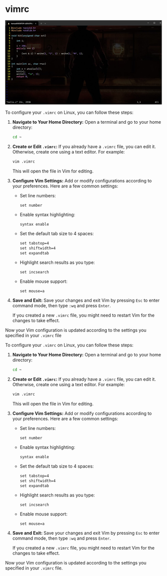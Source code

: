 # vimrc

![VIM](https://github.com/hamzakarkich/vimrc/blob/main/img/Screenshot%202024-02-14%20145204.jpg)

To configure your `.vimrc` on Linux, you can follow these steps:

1. **Navigate to Your Home Directory:**
   Open a terminal and go to your home directory:

   ```bash
   cd ~
   ```

2. **Create or Edit `.vimrc`:**
   If you already have a `.vimrc` file, you can edit it. Otherwise, create one using a text editor. For example:

   ```bash
   vim .vimrc
   ```

   This will open the file in Vim for editing.

3. **Configure Vim Settings:**
   Add or modify configurations according to your preferences. Here are a few common settings:

   - Set line numbers:
     ```vim
     set number
     ```

   - Enable syntax highlighting:
     ```vim
     syntax enable
     ```

   - Set the default tab size to 4 spaces:
     ```vim
     set tabstop=4
     set shiftwidth=4
     set expandtab
     ```

   - Highlight search results as you type:
     ```vim
     set incsearch
     ```

   - Enable mouse support:
     ```vim
     set mouse=a
     ```

4. **Save and Exit:**
   Save your changes and exit Vim by pressing `Esc` to enter command mode, then type `:wq` and press `Enter`.

   If you created a new `.vimrc` file, you might need to restart Vim for the changes to take effect.

Now your Vim configuration is updated according to the settings you specified in your `.vimrc` file

To configure your `.vimrc` on Linux, you can follow these steps:

1. **Navigate to Your Home Directory:**
   Open a terminal and go to your home directory:

   ```bash
   cd ~
   ```

2. **Create or Edit `.vimrc`:**
   If you already have a `.vimrc` file, you can edit it. Otherwise, create one using a text editor. For example:

   ```bash
   vim .vimrc
   ```

   This will open the file in Vim for editing.

3. **Configure Vim Settings:**
   Add or modify configurations according to your preferences. Here are a few common settings:

   - Set line numbers:
     ```vim
     set number
     ```

   - Enable syntax highlighting:
     ```vim
     syntax enable
     ```

   - Set the default tab size to 4 spaces:
     ```vim
     set tabstop=4
     set shiftwidth=4
     set expandtab
     ```

   - Highlight search results as you type:
     ```vim
     set incsearch
     ```

   - Enable mouse support:
     ```vim
     set mouse=a
     ```

4. **Save and Exit:**
   Save your changes and exit Vim by pressing `Esc` to enter command mode, then type `:wq` and press `Enter`.

   If you created a new `.vimrc` file, you might need to restart Vim for the changes to take effect.

Now your Vim configuration is updated according to the settings you specified in your `.vimrc` file.
